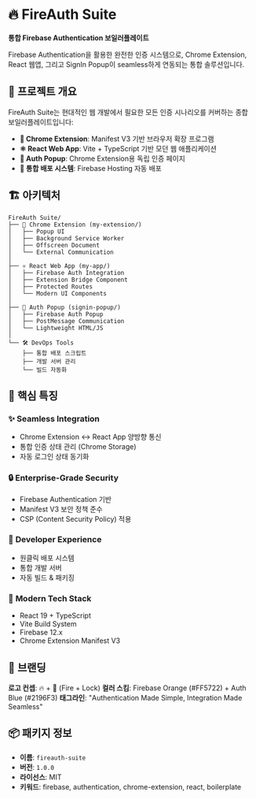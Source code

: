 # 🔥 FireAuth Suite

**통합 Firebase Authentication 보일러플레이트**

Firebase Authentication을 활용한 완전한 인증 시스템으로, Chrome Extension, React 웹앱, 그리고 SignIn Popup이 seamless하게 연동되는 통합 솔루션입니다.

## 🎯 프로젝트 개요

FireAuth Suite는 현대적인 웹 개발에서 필요한 모든 인증 시나리오를 커버하는 종합 보일러플레이트입니다:

- **🧩 Chrome Extension**: Manifest V3 기반 브라우저 확장 프로그램
- **⚛️ React Web App**: Vite + TypeScript 기반 모던 웹 애플리케이션
- **🔐 Auth Popup**: Chrome Extension용 독립 인증 페이지
- **🚀 통합 배포 시스템**: Firebase Hosting 자동 배포

## 🏗 아키텍처

```
FireAuth Suite/
├── 🧩 Chrome Extension (my-extension/)
│   ├── Popup UI
│   ├── Background Service Worker
│   ├── Offscreen Document
│   └── External Communication
│
├── ⚛️ React Web App (my-app/)
│   ├── Firebase Auth Integration
│   ├── Extension Bridge Component
│   ├── Protected Routes
│   └── Modern UI Components
│
├── 🔐 Auth Popup (signin-popup/)
│   ├── Firebase Auth Popup
│   ├── PostMessage Communication
│   └── Lightweight HTML/JS
│
└── 🛠 DevOps Tools
    ├── 통합 배포 스크립트
    ├── 개발 서버 관리
    └── 빌드 자동화
```

## 🌟 핵심 특징

### ✨ **Seamless Integration**

- Chrome Extension ↔ React App 양방향 통신
- 통합 인증 상태 관리 (Chrome Storage)
- 자동 로그인 상태 동기화

### 🔒 **Enterprise-Grade Security**

- Firebase Authentication 기반
- Manifest V3 보안 정책 준수
- CSP (Content Security Policy) 적용

### 🚀 **Developer Experience**

- 원클릭 배포 시스템
- 통합 개발 서버
- 자동 빌드 & 패키징

### 📱 **Modern Tech Stack**

- React 19 + TypeScript
- Vite Build System
- Firebase 12.x
- Chrome Extension Manifest V3

## 🎨 브랜딩

**로고 컨셉**: 🔥 + 🔐 (Fire + Lock)
**컬러 스킴**: Firebase Orange (#FF5722) + Auth Blue (#2196F3)
**태그라인**: "Authentication Made Simple, Integration Made Seamless"

## 📦 패키지 정보

- **이름**: `fireauth-suite`
- **버전**: `1.0.0`
- **라이선스**: MIT
- **키워드**: firebase, authentication, chrome-extension, react, boilerplate
